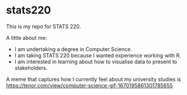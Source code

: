 # stats220
This is my repo for STATS 220. 

A little about me:

- I am undertaking a degree in Computer Science.
- I am taking STATS 220 because I wanted experience working with R. 
- I am interested in learning about how to visualise data to present to stakeholders. 

A meme that captures how I currently feel about my university studies is https://tenor.com/view/computer-science-gif-1670195861301785655
